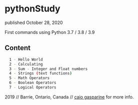 # pythonStudy
published October 28, 2020

First commands using Python 3.7 / 3.8 / 3.9

## Content
```bash
  1 - Hello World 
  2 - Calculating
  3 - Sum - Integer and Float numbers
  4 - Strings (text functions)
  5 - Math Operators 
  6 - Boolean Operators 
  7 - Logical Operators 
```
2019 // Barrie, Ontario, Canada // [caio gasparine](https://www.linkedin.com/in/caiogasparine/) for more info.
